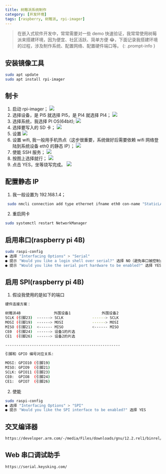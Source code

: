 ```yaml
---
title: 树莓派系统制作
category: [开发环境]
tags: [raspberry, 树莓派, rpi-imager]
---
```


> 在嵌入式软件开发中，常常需要对一些 demo 快速验证，我常常使用树莓派来搭建环境，因为便宜、社区活跃、简单方便 😂，下面记录我搭建环境的过程，涉及制作系统、配置网络、配置硬件端口等。
{: .prompt-info }

## 安装镜像工具

```bash
sudo apt update
sudo apt install rpi-imager
```

## 制卡

1. 启动 rpi-imager；
![](/assets/img/post/开发环境/rpi-imager0.webp)
2. 选择设备，是 PI5 就选择 PI5，是 PI4 就选择 PI4；
![](/assets/img/post/开发环境/rpi-imager1.webp)
3. 选择系统，我选择 PI OS(64bit);
![](/assets/img/post/开发环境/rpi-imager2.webp)
4. 选择要写入的 SD 卡；
![](/assets/img/post/开发环境/rpi-imager3.webp)
5. 设置
![](/assets/img/post/开发环境/rpi-imager4.webp)
6. 设置 wifi, 我一般用手机热点（这步很重要，系统做好后需要依赖 wifi 网络登陆到系统设备 eth0 的静态 IP）；
![](/assets/img/post/开发环境/rpi-imager5.webp)
7. 使能 SSH 服务；
![](/assets/img/post/开发环境/rpi-imager6.webp)
8. 按图上选择就行；
![](/assets/img/post/开发环境/rpi-imager7.webp)
9. 点击 YES，坐等烧写完成。
![](/assets/img/post/开发环境/rpi-imager8.webp)

## 配置静态 IP
1. 我一般设置为 192.168.1.4；

```bash
 sudo nmcli connection add type ethernet ifname eth0 con-name "StaticLAN" ipv4.addresses 192.168.1.4/24 ipv4.gateway 192.168.1.1 ipv4.dns "8.8.8.8,8.8.4.4" ipv4.method manual
```
2. 重启网卡

```bash
sudo systemctl restart NetworkManager
```

## 启用串口(raspberry pi 4B)

```bash
sudo raspi-config
● 选择 "Interfacing Options" > "Serial"
● 提示 "Would you like a login shell over serial?" 选择 NO（避免串口被控制台占用）
● 提示 "Would you like the serial port hardware to be enabled?" 选择 YES
```

## 启用 SPI(raspberry pi 4B)
1. 假设我使用的是如下的端口

```bash
硬件连接方案：

树莓派4B               外围设备1              外围设备2
SCLK (引脚23)  ------> SCLK             ------> SCLK
MOSI (引脚19)  ------> MOSI             ------> MOSI
MISO (引脚21)  <------ MISO             <------ MISO
CE0  (引脚24)  ------> 设备1的片选
CE1  (引脚26)  ------> 设备2的片选

----------------------------------------------------

引脚和 GPIO 编号对应关系:

MOSI: GPIO10 (引脚19)
MISO: GPIO9  (引脚21)
SCLK: GPIO11 (引脚23)
CE0:  GPIO8  (引脚24)
CE1:  GPIO7  (引脚26)
```
2. 使能
```bash
sudo raspi-config
● 选择 "Interfacing Options" > "SPI"
● 提示 "Would you like the SPI interface to be enabled?" 选择 YES
```

## 交叉编译器

```bash
https://developer.arm.com/-/media/Files/downloads/gnu/12.2.rel1/binrel/arm-gnu-toolchain-12.2.rel1-x86_64-aarch64-none-linux-gnu.tar.xz?rev=6750d007ffbf4134b30ea58ea5bf5223&hash=0F1CE8273B8A30129CA04BD61FFB547D
```

## Web 串口调试助手

```bash
https://serial.keysking.com/
```